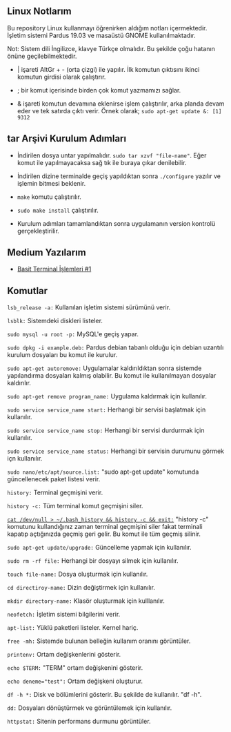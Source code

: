 ## Linux Notlarım

Bu repository Linux kullanmayı öğrenirken aldığım notları içermektedir. İşletim sistemi Pardus 19.03 ve masaüstü GNOME kullanılmaktadır. 

Not: Sistem dili İngilizce, klavye Türkçe olmalıdır. Bu şekilde çoğu hatanın önüne geçilebilmektedir. 

* | işareti AltGr + - (orta çizgi) ile yapılır. İlk komutun çıktısını ikinci komutun girdisi olarak çalıştırır.

* ; bir komut içerisinde birden çok komut yazmamızı sağlar. 

* & işareti komutun devamına eklenirse işlem çalıştırılır, arka planda devam eder ve tek satırda çıktı verir. Örnek olarak; `sudo apt-get update &: [1] 9312` 
## tar Arşivi Kurulum Adımları

* İndirilen dosya untar yapılmalıdır. `sudo tar xzvf "file-name"`. Eğer komut ile yapılmayacaksa sağ tık ile buraya çıkar denilebilir.

* İndirilen dizine terminalde geçiş yapıldıktan sonra `./configure` yazılır ve işlemin bitmesi beklenir.

* `make` komutu çalıştırılır.

* `sudo make install` çalıştırılır.

* Kurulum adımları tamamlandıktan sonra uygulamanın version kontrolü gerçekleştirilir. 

## Medium Yazılarım

* [Basit Terminal İşlemleri #1](https://medium.com/software-development-turkey/basit-terminal-i%CC%87%C5%9Flemleri-1-b959a88074c9 "Basit Terminal İşlemleri")

## Komutlar

`lsb_release -a:` Kullanılan işletim sistemi sürümünü verir.

`lsblk:` Sistemdeki diskleri listeler. 

`sudo mysql -u root -p:` MySQL'e geçiş yapar.

`sudo dpkg -i example.deb:` Pardus debian tabanlı olduğu için debian uzantılı kurulum dosyaları bu komut ile kurulur.

`sudo apt-get autoremove:` Uygulamalar kaldırıldıktan sonra sistemde yapılandırma dosyaları kalmış olabilir. Bu komut ile kullanılmayan dosyalar kaldırılır.

`sudo apt-get remove program_name:` Uygulama kaldırmak için kullanılır. 

`sudo service service_name start:` Herhangi bir servisi başlatmak için kullanılır. 

`sudo service service_name stop:` Herhangi bir servisi durdurmak için kullanılır.

`sudo service service_name status:` Herhangi bir servisin durumunu görmek içn kullanılır.

`sudo nano/etc/apt/source.list:` "sudo apt-get update" komutunda güncellenecek paket listesi verir.

`history:` Terminal geçmişini verir. 

`history -c:` Tüm terminal komut geçmişini siler.

[`cat /dev/null > ~/.bash_history && history -c && exit:`](https://belge.pardus.org.tr/pages/viewpage.action?pageId=10028408 "Uçbirim Geçmişini Silmek") "history -c" komutunu kullandığınız zaman terminal geçmişini siler fakat terminali kapatıp açtığınızda geçmiş geri gelir. Bu komut ile tüm geçmiş silinir. 

`sudo apt-get update/upgrade:` Güncelleme yapmak için kullanılır. 

`sudo rm -rf file:` Herhangi bir dosyayı silmek için kullanılır.

`touch file-name:` Dosya oluşturmak için kullanılır. 

`cd directiroy-name:` Dizin değiştirmek için kullanılır. 

`mkdir directory-name:` Klasör oluşturmak için kulllanılır. 

`neofetch:` İşletim sistemi bilgilerini verir.

`apt-list:` Yüklü paketleri listeler. Kernel hariç. 

`free -mh:` Sistemde bulunan belleğin kullanım oranını görüntüler. 

`printenv:` Ortam değişkenlerini gösterir.

`echo $TERM:` "TERM" ortam değişkenini gösterir.

`echo deneme="test":` Ortam değişkeni oluşturur.

`df -h *:` Disk ve bölümlerini gösterir. Bu şekilde de kullanılır. "df -h". 

`dd:` Dosyaları dönüştürmek ve görüntülemek için kullanılır.

`httpstat:` Sitenin performans durmunu görüntüler. 
